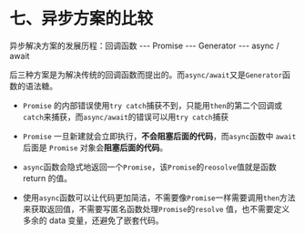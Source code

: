 # 七、异步方案的比较

异步解决方案的发展历程：回调函数 --- Promise --- Generator --- async / await

后三种方案是为解决传统的回调函数而提出的。而`async/await`又是`Generator`函数的语法糖。

- `Promise` 的内部错误使用`try catch`捕获不到，只能用`then`的第二个回调或`catch`来捕获，而`async/await`的错误可以用`try catch`捕获

- `Promise` 一旦新建就会立即执行，**不会阻塞后面的代码**，而`async`函数中 `await` 后面是 `Promise` 对象会**阻塞后面的代码**。

- `async`函数会隐式地返回一个`Promise`，该`Promise`的`reosolve`值就是函数 return 的值。

- 使用`async`函数可以让代码更加简洁，不需要像`Promise`一样需要调用`then`方法来获取返回值，不需要写匿名函数处理`Promise`的`resolve` 值，也不需要定义多余的 data 变量，还避免了嵌套代码。